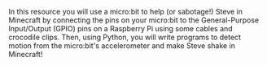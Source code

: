 In this resource you will use a micro:bit to help (or sabotage!) Steve in Minecraft by connecting the pins on your micro:bit to the General-Purpose Input/Output (GPIO) pins on a Raspberry Pi using some cables and crocodile clips. Then, using Python, you will write programs to detect motion from the micro:bit's accelerometer and make Steve shake in Minecraft!

